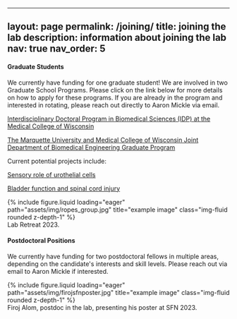 
---
layout: page
permalink: /joining/
title: joining the lab 
description: information about joining the lab
nav: true
nav_order: 5
---


#### Graduate Students

We currently have funding for one graduate student!
We are involved in two Graduate School Programs. Please click on the link below for more details on how to apply for these programs. If you are already in the program and interested in rotating, please reach out directly to Aaron Mickle via email. 

[Interdisciplinary Doctoral Program in Biomedical Sciences (IDP) at the Medical College of Wisconsin]( https://www.mcw.edu/education/graduate-school/graduate-school-programs/Biomedical-sciences-phd)

[The Marquette University and Medical College of Wisconsin Joint Department of Biomedical Engineering Graduate Program](https://mcw.marquette.edu/biomedical-engineering/graduate-studies/index.php) 

Current potential projects include:

[Sensory role of urothelial cells](https://aamickle.github.io/MickleLab/projects/Uro-to-sensory/)

[Bladder function and spinal cord injury](https://aamickle.github.io/MickleLab/projects/SCI_project/) 

<div class="row">
    <div class="col-sm mt-3 mt-md-0">
        {% include figure.liquid loading="eager" path="assets/img/ropes_group.jpg" title="example image" class="img-fluid rounded z-depth-1" %}
    </div>
</div>
<div class="caption">
    Lab Retreat 2023.
</div>

#### Postdoctoral Positions	

We currently have funding for two postdoctoral fellows in multiple areas, depending on the candidate's interests and skill levels. Please reach out via email to Aaron Mickle if interested.  

<div class="row">
    <div class="col-sm mt-3 mt-md-0">
        {% include figure.liquid loading="eager" path="assets/img/firojsfnposter.jpg" title="example image" class="img-fluid rounded z-depth-1" %}
    </div>
</div>
<div class="caption">
    Firoj Alom, postdoc in the lab, presenting his poster at SFN 2023.
</div>
